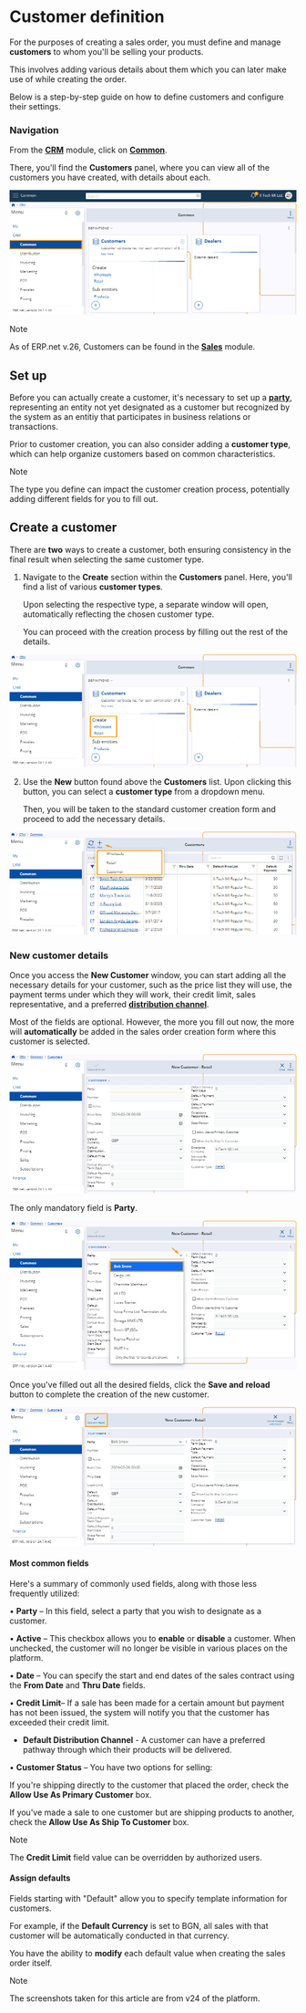# Customer definition

For the purposes of creating a sales order, you must define and manage **customers** to whom you'll be selling your products. 

This involves adding various details about them which you can later make use of while creating the order.

Below is a step-by-step guide on how to define customers and configure their settings.

### Navigation

From the **[CRM](https://docs.erp.net/tech/modules/crm/index.html)** module, click on **[Common](https://docs.erp.net/tech/modules/crm/crm-common/index.html)**. 

There, you'll find the **Customers** panel, where you can view all of the customers you have created, with details about each.

![Pictures](pictures/Customer_view_27_02.png)

> [!NOTE]
> 
> As of ERP.net v.26, Customers can be found in the **[Sales](/modules/crm/sales/index.md)** module.
 
## Set up 

Before you can actually create a customer, it's necessary to set up a **[party](https://docs.erp.net/tech/concepts/parties-concepts.html?q=party)**, representing an entity not yet designated as a customer but recognized by the system as an entitiy that participates in business relations or transactions.

Prior to customer creation, you can also consider adding a **customer type**, which can help organize customers based on common characteristics.

> [!NOTE]
> 
> The type you define can impact the customer creation process, potentially adding different fields for you to fill out.

## Create a customer 

There are **two** ways to create a customer,  both ensuring consistency in the final result when selecting the same customer type.

1. Navigate to the **Create** section within the **Customers** panel. Here, you'll find a list of various **customer types**.

   Upon selecting the respective type, a separate window will open, automatically reflecting the chosen customer type.

   You can proceed with the creation process by filling out the rest of the details.

![Pictures](pictures/Customer_Create_section_27_02.png)
 
2. Use the **New** button found above the **Customers** list. Upon clicking this button, you can select a **customer type** from a dropdown menu.
  
   Then, you will be taken to the standard customer creation form and proceed to add the necessary details.

![Pictures](pictures/Customer_create_new_button_27_02.png)

### New customer details
 
Once you access the **New Customer** window, you can start adding all the necessary details for your customer, such as the price list they will use, the payment terms under which they will work, their credit limit, sales representative, and a preferred **[distribution channel](/modules/crm/marketing/distribution-channels/index.md)**.

Most of the fields are optional. However, the more you fill out now, the more will **automatically** be added in the sales order creation form where this customer is selected.

![Pictures](pictures/Customer_New_window_27_02.png)
 
The only mandatory field is **Party**. 

![Pictures](pictures/Customer_party_27_02.png)

Once you've filled out all the desired fields, click the **Save and reload** button to complete the creation of the new customer.

![Pictures](pictures/Customer_Save_and_reload_27_02.png)
 
#### Most common fields 

Here's a summary of commonly used fields, along with those less frequently utilized:

•	**Party** – In this field, select a party that you wish to designate as a customer.

•	**Active** – This checkbox allows you to **enable** or **disable** a customer. When unchecked, the customer will no longer be visible in various places on the platform.

•	**Date** – You can specify the start and end dates of the sales contract using the **From Date** and **Thru Date** fields.

•	**Credit Limit**– If a sale has been made for a certain amount but payment has not been issued, the system will notify you that the customer has exceeded their credit limit.

- **Default Distribution Channel** - A customer can have a preferred pathway through which their products will be delivered.

•	**Customer Status** – You have two options for selling:

If you're shipping directly to the customer that placed the order, check the **Allow Use As Primary Customer** box. 

If you've made a sale to one customer but are shipping products to another, check the **Allow Use As Ship To Customer** box.

> [!NOTE]
> 
> The **Credit Limit** field value can be overridden by authorized users.

#### Assign defaults 

Fields starting with "Default" allow you to specify template information for customers. 

For example, if the **Default Currency** is set to BGN, all sales with that customer will be automatically conducted in that currency. 

You have the ability to **modify** each default value when creating the sales order itself.

> [!NOTE]
> 
> The screenshots taken for this article are from v24 of the platform.
